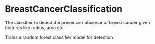 # BreastCancerClassification

The classifier to detect the presence / absence of breast cancer given features like radius, area etc.

Trains a random forest classifier model for detection.
